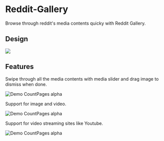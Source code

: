 # Reddit-Gallery
Browse through reddit's media contents quicky with Reddit Gallery. 

## Design
![](https://i.imgur.com/B3j1BpY.png)

## Features
Swipe through all the media contents with media slider and drag image to dismiss when done.

![Demo CountPages alpha](https://thumbs.gfycat.com/HealthyScalyCockatiel-size_restricted.gif)

Support for image and video.

![Demo CountPages alpha](https://thumbs.gfycat.com/SerpentineLividIrishdraughthorse-size_restricted.gif)

Support for video streaming sites like Youtube.

![Demo CountPages alpha](https://thumbs.gfycat.com/PepperyCheapCuttlefish-size_restricted.gif)
